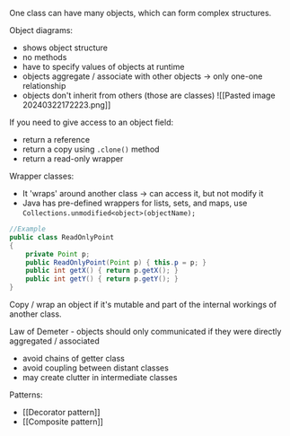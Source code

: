 One class can have many objects, which can form complex structures.

Object diagrams:
- shows object structure
- no methods
- have to specify values of objects at runtime
- objects aggregate / associate with other objects -> only one-one relationship
- objects don't inherit from others (those are classes)
![[Pasted image 20240322172223.png]]

If you need to give access to an object field:
- return a reference
- return a copy using `.clone()` method
- return a read-only wrapper

Wrapper classes:
- It 'wraps' around another class -> can access it, but not modify it
- Java has pre-defined wrappers for lists, sets, and maps, use `Collections.unmodified<object>(objectName);`
```java
//Example
public class ReadOnlyPoint
{
	private Point p;
	public ReadOnlyPoint(Point p) { this.p = p; }
	public int getX() { return p.getX(); }
	public int getY() { return p.getY(); }
}
```

Copy / wrap an object if it's mutable and part of the internal workings of another class.

Law of Demeter - objects should only communicated if they were directly aggregated / associated
- avoid chains of getter class
- avoid coupling between distant classes
- may create clutter in intermediate classes

Patterns:
- [[Decorator pattern]]
- [[Composite pattern]]
